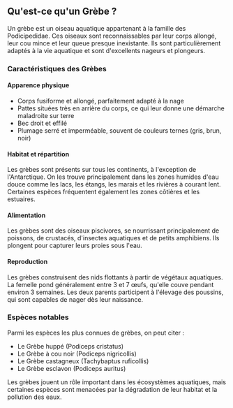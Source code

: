 ## Qu'est-ce qu'un Grèbe ?

Un grèbe est un oiseau aquatique appartenant à la famille des Podicipedidae. Ces oiseaux sont reconnaissables par leur corps allongé, leur cou mince et leur queue presque inexistante. Ils sont particulièrement adaptés à la vie aquatique et sont d'excellents nageurs et plongeurs.

### Caractéristiques des Grèbes

#### Apparence physique

- Corps fusiforme et allongé, parfaitement adapté à la nage
- Pattes situées très en arrière du corps, ce qui leur donne une démarche maladroite sur terre
- Bec droit et effilé
- Plumage serré et imperméable, souvent de couleurs ternes (gris, brun, noir)

#### Habitat et répartition

Les grèbes sont présents sur tous les continents, à l'exception de l'Antarctique. On les trouve principalement dans les zones humides d'eau douce comme les lacs, les étangs, les marais et les rivières à courant lent. Certaines espèces fréquentent également les zones côtières et les estuaires.

#### Alimentation

Les grèbes sont des oiseaux piscivores, se nourrissant principalement de poissons, de crustacés, d'insectes aquatiques et de petits amphibiens. Ils plongent pour capturer leurs proies sous l'eau.

#### Reproduction

Les grèbes construisent des nids flottants à partir de végétaux aquatiques. La femelle pond généralement entre 3 et 7 œufs, qu'elle couve pendant environ 3 semaines. Les deux parents participent à l'élevage des poussins, qui sont capables de nager dès leur naissance.

### Espèces notables

Parmi les espèces les plus connues de grèbes, on peut citer :

- Le Grèbe huppé (Podiceps cristatus)
- Le Grèbe à cou noir (Podiceps nigricollis)
- Le Grèbe castagneux (Tachybaptus ruficollis)
- Le Grèbe esclavon (Podiceps auritus)

Les grèbes jouent un rôle important dans les écosystèmes aquatiques, mais certaines espèces sont menacées par la dégradation de leur habitat et la pollution des eaux.